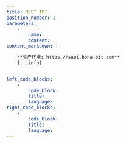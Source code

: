 ```yaml
---
title: REST API
position_number: 1
parameters:
    -
        name:
        content:
content_markdown: |-

    **生产环境: https://sapi.bona-bit.com**
    {: .info}


left_code_blocks:
    -
        code_block:
        title:
        language:
right_code_blocks:
    -
        code_block:
        title:
        language:
---
```

